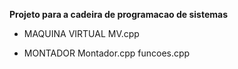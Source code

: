 **Projeto para a cadeira de programacao de sistemas**

- MAQUINA VIRTUAL
    MV.cpp

- MONTADOR
    Montador.cpp
    funcoes.cpp
    
